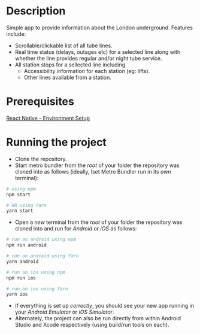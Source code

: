 # Description

Simple app to provide information about the London underground. Features include:
- Scrollable/clickable list of all tube lines.
- Real time status (delays, outages etc) for a selected line along with whether the line provides regular and/or night tube service.
- All station stops for a sellected line including 
   - Accessibility information for each station (eg: lifts).
   - Other lines available from a station.

# Prerequisites
[React Native - Environment Setup](https://reactnative.dev/docs/environment-setup)

# Running the project
- Clone the repository.
- Start metro bundler from the _root_ of your folder the repository was cloned into as follows (ideally, lset Metro Bundler run in its _own_ terminal):
```bash
# using npm
npm start

# OR using Yarn
yarn start
```
- Open a _new_ terminal from the _root_ of your folder the repository was cloned into and run for _Android_ or _iOS_ as follows:
```bash
# run on android using npm
npm run android

# run on android using Yarn
yarn android
```

```bash
# run on ios using npm
npm run ios

# run on ios using Yarn
yarn ios
```
- If everything is set up _correctly_, you should see your new app running in your _Android Emulator_ or _iOS Simulator_.
- Alternately, the project can also be run directly from within Android Studio and Xcode respectively (using build/run tools on each).